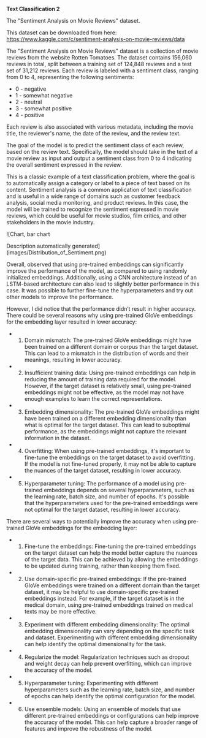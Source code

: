 **Text Classification 2**

The "Sentiment Analysis on Movie Reviews" dataset. 

This dataset can be downloaded from here: <https://www.kaggle.com/c/sentiment-analysis-on-movie-reviews/data>

The "Sentiment Analysis on Movie Reviews" dataset is a collection of movie reviews from the website Rotten Tomatoes. The dataset contains 156,060 reviews in total, split between a training set of 124,848 reviews and a test set of 31,212 reviews. Each review is labeled with a sentiment class, ranging from 0 to 4, representing the following sentiments:

- 0 - negative
- 1 - somewhat negative
- 2 - neutral
- 3 - somewhat positive
- 4 - positive

Each review is also associated with various metadata, including the movie title, the reviewer's name, the date of the review, and the review text.

The goal of the model is to predict the sentiment class of each review, based on the review text. Specifically, the model should take in the text of a movie review as input and output a sentiment class from 0 to 4 indicating the overall sentiment expressed in the review.

This is a classic example of a text classification problem, where the goal is to automatically assign a category or label to a piece of text based on its content. Sentiment analysis is a common application of text classification and is useful in a wide range of domains such as customer feedback analysis, social media monitoring, and product reviews. In this case, the model will be trained to recognize the sentiment expressed in movie reviews, which could be useful for movie studios, film critics, and other stakeholders in the movie industry.

![Chart, bar chart

Description automatically generated](images/Distribution_of_Sentiment.png)

Overall, observed that using pre-trained embeddings can significantly improve the performance of the model, as compared to using randomly initialized embeddings. Additionally, using a CNN architecture instead of an LSTM-based architecture can also lead to slightly better performance in this case. It was possible to further fine-tune the hyperparameters and try out other models to improve the performance.

However, I did notice that the performance didn’t result in higher accuracy. There could be several reasons why using pre-trained GloVe embeddings for the embedding layer resulted in lower accuracy:

- 1. Domain mismatch: The pre-trained GloVe embeddings might have been trained on a different domain or corpus than the target dataset. This can lead to a mismatch in the distribution of words and their meanings, resulting in lower accuracy.
- 2. Insufficient training data: Using pre-trained embeddings can help in reducing the amount of training data required for the model. However, if the target dataset is relatively small, using pre-trained embeddings might not be effective, as the model may not have enough examples to learn the correct representations.
- 3. Embedding dimensionality: The pre-trained GloVe embeddings might have been trained on a different embedding dimensionality than what is optimal for the target dataset. This can lead to suboptimal performance, as the embeddings might not capture the relevant information in the dataset.
- 4. Overfitting: When using pre-trained embeddings, it's important to fine-tune the embeddings on the target dataset to avoid overfitting. If the model is not fine-tuned properly, it may not be able to capture the nuances of the target dataset, resulting in lower accuracy.
- 5. Hyperparameter tuning: The performance of a model using pre-trained embeddings depends on several hyperparameters, such as the learning rate, batch size, and number of epochs. It's possible that the hyperparameters used for the pre-trained embeddings were not optimal for the target dataset, resulting in lower accuracy.

There are several ways to potentially improve the accuracy when using pre-trained GloVe embeddings for the embedding layer:

- 1. Fine-tune the embeddings: Fine-tuning the pre-trained embeddings on the target dataset can help the model better capture the nuances of the target data. This can be achieved by allowing the embeddings to be updated during training, rather than keeping them fixed.
- 2. Use domain-specific pre-trained embeddings: If the pre-trained GloVe embeddings were trained on a different domain than the target dataset, it may be helpful to use domain-specific pre-trained embeddings instead. For example, if the target dataset is in the medical domain, using pre-trained embeddings trained on medical texts may be more effective.
- 3. Experiment with different embedding dimensionality: The optimal embedding dimensionality can vary depending on the specific task and dataset. Experimenting with different embedding dimensionality can help identify the optimal dimensionality for the task.
- 4. Regularize the model: Regularization techniques such as dropout and weight decay can help prevent overfitting, which can improve the accuracy of the model.
- 5. Hyperparameter tuning: Experimenting with different hyperparameters such as the learning rate, batch size, and number of epochs can help identify the optimal configuration for the model.
- 6. Use ensemble models: Using an ensemble of models that use different pre-trained embeddings or configurations can help improve the accuracy of the model. This can help capture a broader range of features and improve the robustness of the model.
